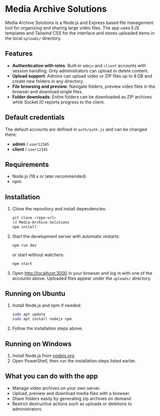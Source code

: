 # Media Archive Solutions

Media Archive Solutions is a Node.js and Express based file management tool for organizing and sharing large video files. The app uses EJS templates and Tailwind CSS for the interface and stores uploaded items in the local `uploads/` directory.

## Features
- **Authentication with roles**: Built‑in `admin` and `client` accounts with session handling. Only administrators can upload or delete content.
- **Upload support**: Admins can upload video or ZIP files up to 8 GB and create new folders in any directory.
- **File browsing and preview**: Navigate folders, preview video files in the browser and download single files.
- **Folder downloads**: Entire folders can be downloaded as ZIP archives while Socket.IO reports progress to the client.

## Default credentials
The default accounts are defined in `auth/auth.js` and can be changed there:
- **admin** / `user12345`
- **client** / `user12345`

## Requirements
- Node.js (18.x or later recommended)
- npm

## Installation
1. Clone the repository and install dependencies:
   ```bash
   git clone <repo-url>
   cd Media-Archive-Solutions
   npm install
   ```
2. Start the development server with automatic restarts:
   ```bash
   npm run dev
   ```
   or start without watchers:
   ```bash
   npm start
   ```
3. Open [http://localhost:3000](http://localhost:3000) in your browser and log in with one of the accounts above. Uploaded files appear under the `uploads/` directory.

## Running on Ubuntu
1. Install Node.js and npm if needed:
   ```bash
   sudo apt update
   sudo apt install nodejs npm
   ```
2. Follow the installation steps above.

## Running on Windows
1. Install Node.js from [nodejs.org](https://nodejs.org/).
2. Open PowerShell, then run the installation steps listed earlier.

## What you can do with the app
- Manage video archives on your own server.
- Upload, preview and download media files with a browser.
- Share folders easily by generating zip archives on demand.
- Restrict destructive actions such as uploads or deletions to administrators.

